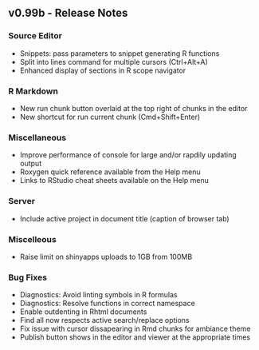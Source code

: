 
## v0.99b - Release Notes


### Source Editor

* Snippets: pass parameters to snippet generating R functions
* Split into lines command for multiple cursors (Ctrl+Alt+A)
* Enhanced display of sections in R scope navigator


### R Markdown

* New run chunk button overlaid at the top right of chunks in the editor
* New shortcut for run current chunk (Cmd+Shift+Enter)


### Miscellaneous

* Improve performance of console for large and/or rapdily updating output
* Roxygen quick reference available from the Help menu
* Links to RStudio cheat sheets available on the Help menu

### Server

* Include active project in document title (caption of browser tab) 


### Miscelleous

* Raise limit on shinyapps uploads to 1GB from 100MB


### Bug Fixes

* Diagnostics: Avoid linting symbols in R formulas
* Diagnostics: Resolve functions in correct namespace 
* Enable outdenting in Rhtml documents
* Find all now respects active search/replace options
* Fix issue with cursor dissapearing in Rmd chunks for ambiance theme
* Publish button shows in the editor and viewer at the appropriate times

